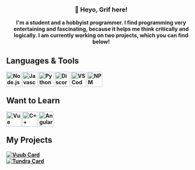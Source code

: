 <h3 align="center">
    👋 Heyo, Grif here! 
</h3>

<p align="center">
    <b>
        I'm a student and a hobbyist programmer. I find programming very entertaining and fascinating, because it helps me think critically and logically. I am currently working on two projects, which you can find below!
</p>

## Languages & Tools
<img align="left" alt="Node.js Icon" width="40px" src="https://icons-for-free.com/iconfiles/png/512/js+library+long+shadow+nodejs+web+icon-1320184850167478047.png">
  
<img align="left" alt="Javascript Icon" width="40px" src="https://cdn.icon-icons.com/icons2/2415/PNG/512/javascript_original_logo_icon_146455.png">
  
<img align="left" alt="Python Icon" width="40px" src="https://cdn3.iconfinder.com/data/icons/logos-and-brands-adobe/512/267_Python-512.png">
  
<img align="left" alt="Discord.js Icon" width="40px" src="https://i.imgur.com/AfFp7pu.png">
  
<img align="left" alt="VSCode Icon" width="40px" src="https://cdn.icon-icons.com/icons2/2107/PNG/512/file_type_vscode_icon_130084.png">
  
<img align="left" alt="NPM Icon" width="40px" src="https://symbols-electrical.getvecta.com/stencil_89/74_npm-icon.486e94c144.svg">
<br/>    
<br/>
    
## Want to Learn
<img align="left" alt="Vue Icon" width="40px" src="https://cdn.icon-icons.com/icons2/2107/PNG/512/file_type_vue_icon_130078.png">
    
<img align="left" alt="C++ Logo" width="40px" src="https://upload.wikimedia.org/wikipedia/commons/thumb/1/18/ISO_C%2B%2B_Logo.svg/306px-ISO_C%2B%2B_Logo.svg.png">
    
<img align="left" alt="Angular Logo" width="40px" src="https://cdn.icon-icons.com/icons2/2699/PNG/512/angular_logo_icon_169595.png">

<br/>
<br/>
    
## My Projects
[![Vuub Card](https://github-readme-stats.vercel.app/api/pin/?username=GrifTheDev&repo=vuub&theme=algolia)](https://github.com/GrifTheDev/vuub)
<br/>
[![Tundra Card](https://github-readme-stats.vercel.app/api/pin/?username=GrifTheDev&repo=tundra&theme=algolia)](https://github.com/GrifTheDev/vuub)
